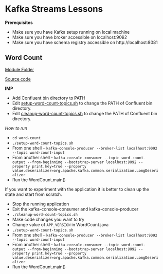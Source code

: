# Kafka Streams Lessons
**Prerequisites** 
* Make sure you have Kafka setup running on local machine
* Make sure you have broker accessible on localhost:9092
* Make sure you have schema registry accessible on http://localhost:8081

## Word Count
[Module Folder](https://github.com/msathe-tech/kafka-streams-lessons/tree/master/word-count)

[Source code](https://github.com/msathe-tech/kafka-streams-lessons/blob/master/word-count/src/main/java/com/example/WordCount.java)

**IMP**
* Add Confluent bin directory to PATH
* Edit [setup-word-count-topics.sh](https://github.com/msathe-tech/kafka-streams-lessons/blob/master/word-count/setup-word-count-topics.sh) 
to change the PATH of Confluent bin directory. 
* Edit [cleanup-word-count-topics.sh](https://github.com/msathe-tech/kafka-streams-lessons/blob/master/word-count/cleanup-word-count-topics.sh) 
to change the PATH of Confluent bin directory. 

*How to run*
* `cd word-count`
* `./setup-word-count-topics.sh`
* From one shell - `kafka-console-producer --broker-list localhost:9092 --topic word-count-input`
* From another shell - `kafka-console-consumer --topic word-count-output --from-beginning --bootstrap-server localhost:9092 --property print.key=true --property value.deserializer=org.apache.kafka.common.serialization.LongDeserializer`
* Run the WordCount.main()

If you want to experiment with the application it is better to clean up the state and start from scratch. 
* Stop the running application
* Exit the kafka-console-consumer and kafka-console-producer
* `./cleanup-word-count-topics.sh`
* Make code changes you want to try 
* Change value of `APP_VERSION` in WordCount.java
* `./setup-word-count-topics.sh`
* From one shell - `kafka-console-producer --broker-list localhost:9092 --topic word-count-input`
* From another shell - `kafka-console-consumer --topic word-count-output --from-beginning --bootstrap-server localhost:9092 --property print.key=true --property value.deserializer=org.apache.kafka.common.serialization.LongDeserializer`
* Run the WordCount.main()
